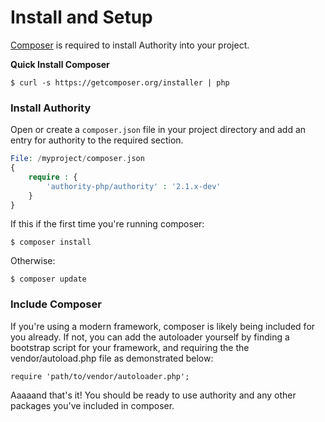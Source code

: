 # Install and Setup

[Composer](http://www.getcomposer.org) is required to install Authority into your project.

**Quick Install Composer**

```$ curl -s https://getcomposer.org/installer | php```

### Install Authority
Open or create a ``composer.json`` file in your project directory and add an entry for authority to the required section.

```php
File: /myproject/composer.json
{
    require : {
        'authority-php/authority' : '2.1.x-dev'
    }
}
```

If this if the first time you're running composer:

```$ composer install```

Otherwise:

```$ composer update```

### Include Composer

If you're using a modern framework, composer is likely being included for you already.  If not, you can add the autoloader yourself by finding a bootstrap script for your framework, and requiring the the vendor/autoload.php file as demonstrated below:

```require 'path/to/vendor/autoloader.php';```


Aaaaand that's it! You should be ready to use authority and any other packages you've included in composer.</pre>
